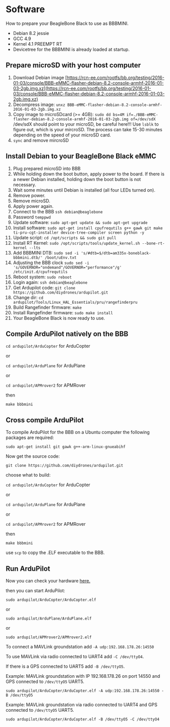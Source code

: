 # Software

How to prepare your BeagleBone Black to use as BBBMINI.

* Debian 8.2 jessie
* GCC 4.9
* Kernel 4.1 PREEMPT RT
* Devicetree for the BBBMINI is already loaded at startup.

## Prepare microSD with your host computer
1. Download Debian image [https://rcn-ee.com/rootfs/bb.org/testing/2016-01-03/console/BBB-eMMC-flasher-debian-8.2-console-armhf-2016-01-03-2gb.img.xz](https://rcn-ee.com/rootfs/bb.org/testing/2016-01-03/console/BBB-eMMC-flasher-debian-8.2-console-armhf-2016-01-03-2gb.img.xz)
2. Decompress image: `unxz BBB-eMMC-flasher-debian-8.2-console-armhf-2016-01-03-2gb.img.xz`
3. Copy image to microSDcard (>= 4GB): `sudo dd bs=4M if=./BBB-eMMC-flasher-debian-8.2-console-armhf-2016-01-03-2gb.img of=/dev/sdX` /dev/sdX should point to your microSD, be careful here!!! Use `lsblk` to figure out, which is your mircroSD.
The process can take 15-30 minutes depending on the speed of your microSD card.
4. `sync` and remove mircroSD 

## Install Debian to your BeagleBone Black eMMC
1. Plug prepared microSD into BBB
2. While holding down the boot button, apply power to the board. If there is a newer Debian installed, holding down the boot button is not necessary.
3. Wait some minutes until Debian is installed (all four LEDs turned on).
4. Remove power.
5. Remove microSD.
6. Apply power again.
7. Connect to the BBB `ssh debian@beaglebone`
8. Password `temppwd`
9. Update software: `sudo apt-get update && sudo apt-get upgrade`
10. Install software: `sudo apt-get install cpufrequtils g++ gawk git make ti-pru-cgt-installer device-tree-compiler screen python -y`
11. Update script: `cd /opt/scripts && sudo git pull`
12. Install RT Kernel: `sudo /opt/scripts/tools/update_kernel.sh --bone-rt-kernel --lts`
13. Add BBBMINI DTB: `sudo sed -i 's/#dtb=$/dtb=am335x-boneblack-bbbmini.dtb/' /boot/uEnv.txt`
14. Adjusting the BBB clock `sudo sed -i 's/GOVERNOR="ondemand"/GOVERNOR="performance"/g' /etc/init.d/cpufrequtils`
15. Reboot system: `sudo reboot`
16. Login again: `ssh debian@beaglebone`
17. Get Ardupilot code: `git clone https://github.com/diydrones/ardupilot.git`
18. Change dir: `cd ardupilot/Tools/Linux_HAL_Essentials/pru/rangefinderpru`
19. Build Rangefinder firmware: `make`
20. Install Rangefinder firmware: `sudo make install`
21. Your BeagleBone Black is now ready to use.

## Compile ArduPilot natively on the BBB
`cd ardupilot/ArduCopter` for ArduCopter

or

`cd ardupilot/ArduPlane` for ArduPlane

or 

`cd ardupilot/APMrover2` for APMRover

then

`make bbbmini`

## Cross compile ArduPilot 

To compile ArduPilot for the BBB on a Ubuntu computer the following packages are required:

`sudo apt-get install git gawk g++-arm-linux-gnueabihf`

Now get the source code:

`git clone https://github.com/diydrones/ardupilot.git`

choose what to build:

`cd ardupilot/ArduCopter` for ArduCopter

or

`cd ardupilot/ArduPlane` for ArduPlane

or 

`cd ardupilot/APMrover2` for APMRover

then

`make bbbmini`

use `scp` to copy the .ELF executable to the BBB.

## Run ArduPilot
Now you can check your hardware [here.](../checkhardware/checkhardware.md)

then you can start ArduPilot:

`sudo ardupilot/ArduCopter/ArduCopter.elf`

or

`sudo ardupilot/ArduPlane/ArduPlane.elf`

or

`sudo ardupilot/APMrover2/APMrover2.elf`

To connect a MAVLink groundstation add `-A udp:192.168.178.26:14550`

To use MAVLink via radio connected to UART4 add `-C /dev/ttyO4`. 

If there is a GPS connected to UART5 add `-B /dev/ttyO5`. 

Example: MAVLink groundstation with IP 192.168.178.26 on port 14550 and GPS connected to `/dev/ttyO5` UART5.

`sudo ardupilot/ArduCopter/ArduCopter.elf -A udp:192.168.178.26:14550 -B /dev/ttyO5`

Example: MAVLink groundstation via radio connected to UART4 and GPS connected to `/dev/ttyO5` UART5.

`sudo ardupilot/ArduCopter/ArduCopter.elf -B /dev/ttyO5 -C /dev/ttyO4`

